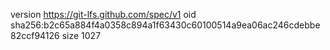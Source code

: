 version https://git-lfs.github.com/spec/v1
oid sha256:b2c65a884f4a0358c894a1f63430c60100514a9ea06ac246cdebbe82ccf94126
size 1027
